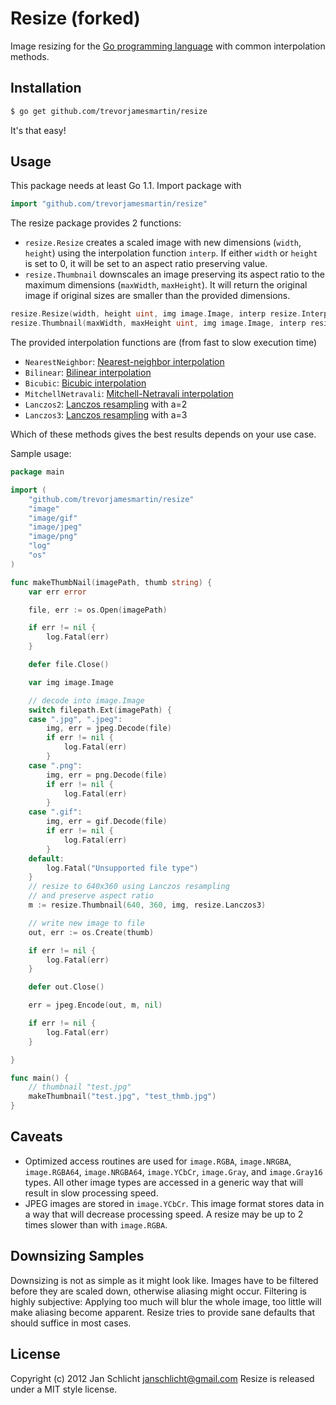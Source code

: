 Resize (forked)
======

Image resizing for the [Go programming language](http://golang.org) with common interpolation methods.



Installation
------------

```bash
$ go get github.com/trevorjamesmartin/resize
```

It's that easy!

Usage
-----

This package needs at least Go 1.1. Import package with

```go
import "github.com/trevorjamesmartin/resize"
```

The resize package provides 2 functions:

* `resize.Resize` creates a scaled image with new dimensions (`width`, `height`) using the interpolation function `interp`.
  If either `width` or `height` is set to 0, it will be set to an aspect ratio preserving value.
* `resize.Thumbnail` downscales an image preserving its aspect ratio to the maximum dimensions (`maxWidth`, `maxHeight`).
  It will return the original image if original sizes are smaller than the provided dimensions.

```go
resize.Resize(width, height uint, img image.Image, interp resize.InterpolationFunction) image.Image
resize.Thumbnail(maxWidth, maxHeight uint, img image.Image, interp resize.InterpolationFunction) image.Image
```

The provided interpolation functions are (from fast to slow execution time)

- `NearestNeighbor`: [Nearest-neighbor interpolation](http://en.wikipedia.org/wiki/Nearest-neighbor_interpolation)
- `Bilinear`: [Bilinear interpolation](http://en.wikipedia.org/wiki/Bilinear_interpolation)
- `Bicubic`: [Bicubic interpolation](http://en.wikipedia.org/wiki/Bicubic_interpolation)
- `MitchellNetravali`: [Mitchell-Netravali interpolation](http://dl.acm.org/citation.cfm?id=378514)
- `Lanczos2`: [Lanczos resampling](http://en.wikipedia.org/wiki/Lanczos_resampling) with a=2
- `Lanczos3`: [Lanczos resampling](http://en.wikipedia.org/wiki/Lanczos_resampling) with a=3

Which of these methods gives the best results depends on your use case.

Sample usage:

```go
package main

import (
	"github.com/trevorjamesmartin/resize"
	"image"
	"image/gif"
	"image/jpeg"
	"image/png"
	"log"
	"os"
)

func makeThumbNail(imagePath, thumb string) {
	var err error

	file, err := os.Open(imagePath)

	if err != nil {
		log.Fatal(err)
	}

	defer file.Close()

	var img image.Image

	// decode into image.Image
	switch filepath.Ext(imagePath) {
	case ".jpg", ".jpeg":
		img, err = jpeg.Decode(file)
		if err != nil {
			log.Fatal(err)
		}
	case ".png":
		img, err = png.Decode(file)
		if err != nil {
			log.Fatal(err)
		}
	case ".gif":
		img, err = gif.Decode(file)
		if err != nil {
			log.Fatal(err)
		}
	default:
		log.Fatal("Unsupported file type")
	}
	// resize to 640x360 using Lanczos resampling
	// and preserve aspect ratio
	m := resize.Thumbnail(640, 360, img, resize.Lanczos3)

	// write new image to file
	out, err := os.Create(thumb)

	if err != nil {
		log.Fatal(err)
	}

	defer out.Close()

	err = jpeg.Encode(out, m, nil)

	if err != nil {
		log.Fatal(err)
	}

}

func main() {
	// thumbnail "test.jpg"
	makeThumbnail("test.jpg", "test_thmb.jpg")
}
```

Caveats
-------

* Optimized access routines are used for `image.RGBA`, `image.NRGBA`, `image.RGBA64`, `image.NRGBA64`, `image.YCbCr`, `image.Gray`, and `image.Gray16` types. All other image types are accessed in a generic way that will result in slow processing speed.
* JPEG images are stored in `image.YCbCr`. This image format stores data in a way that will decrease processing speed. A resize may be up to 2 times slower than with `image.RGBA`. 


Downsizing Samples
-------

Downsizing is not as simple as it might look like. Images have to be filtered before they are scaled down, otherwise aliasing might occur.
Filtering is highly subjective: Applying too much will blur the whole image, too little will make aliasing become apparent.
Resize tries to provide sane defaults that should suffice in most cases.

License
-------

Copyright (c) 2012 Jan Schlicht <janschlicht@gmail.com>
Resize is released under a MIT style license.
